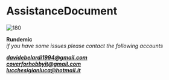 # AssistanceDocument

![180](https://user-images.githubusercontent.com/48882965/175102353-27fe0710-af14-4a0d-9553-a284363fccb1.png)

**Rundemic** <br>
_if you have some issues please contact the following accounts_ 

***davidebelardi1994@gmail.com*** <br>
***coverforhobbyit@gmail.com*** <br>
***lucchesigianluca@hotmail.it***
